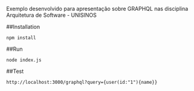 Exemplo desenvolvido para apresentação sobre GRAPHQL nas disciplina Arquitetura de Software - UNISINOS

##Installation

`npm install`

##Run

`node index.js`

##Test

`http://localhost:3000/graphql?query={user(id:"1"){name}}`
